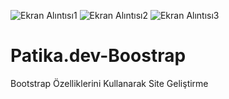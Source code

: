 ![Ekran Alıntısı1](https://user-images.githubusercontent.com/101511733/207537854-c8ce82b2-6041-48a1-9beb-a7a720e60b3b.PNG)
![Ekran Alıntısı2](https://user-images.githubusercontent.com/101511733/207537856-9265cb82-a20f-42ed-ac22-f3d78a2b7a84.PNG)
![Ekran Alıntısı3](https://user-images.githubusercontent.com/101511733/207537873-5b6a5033-d50a-4bdd-a509-c800f81a6cf7.PNG)
# Patika.dev-Boostrap
Bootstrap Özelliklerini Kullanarak Site Geliştirme
